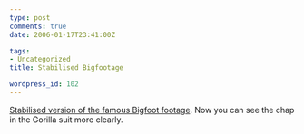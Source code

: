 ```yaml
---
type: post
comments: true
date: 2006-01-17T23:41:00Z

tags:
- Uncategorized
title: Stabilised Bigfootage

wordpress_id: 102
---
```


[Stabilised version of the famous Bigfoot footage](http://www.bigfootencounters.com/files/mk_davis_pgf.gif). Now you can see the chap in the Gorilla suit more clearly.
